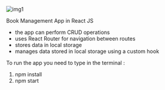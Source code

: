 ![img1](https://user-images.githubusercontent.com/15197958/173627129-72d0a841-bbaa-4c08-8ca7-011b5eef386e.jpg)

Book Management App in React JS

- the app can perform CRUD operations
- uses React Router for navigation between routes
- stores data in local storage
- manages data stored in local storage using a custom hook

To run the app you need to type in the terminal :
1. npm install
2. npm start    

